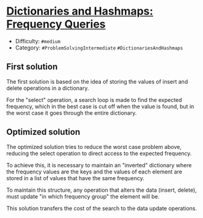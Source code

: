 # [Dictionaries and Hashmaps: Frequency Queries](https://www.hackerrank.com/challenges/frequency-queries)

- Difficulty:  `#medium`
- Category: `#ProblemSolvingIntermediate`  `#DictionariesAndHashmaps`

## First solution

The first solution is based on the idea of ​​storing the values
​​of insert and delete operations in a dictionary.

For the "select" operation, a search loop is made to find the expected frequency,
which in the best case is cut off when the value is found,
but in the worst case it goes through the entire dictionary.

## Optimized solution

The optimized solution tries to reduce the worst case problem above,
reducing the select operation to direct access to the expected frequency.

To achieve this, it is necessary to maintain an "inverted" dictionary
where the frequency values ​​are the keys and the values ​​of each element
are stored in a list of values ​​that have the same frequency.

To maintain this structure, any operation that alters the data (insert, delete),
must update "in which frequency group" the element will be.

This solution transfers the cost of the search to the data update operations.
